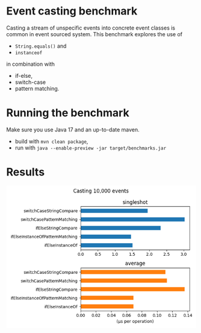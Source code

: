 # Event casting benchmark

Casting a stream of unspecific events into concrete event classes is common in event sourced system. 
This benchmark explores the use of 
- `String.equals()` and 
- `instanceof`

in combination with 
- if-else, 
- switch-case 
- pattern matching.

# Running the benchmark
Make sure you use Java 17 and an up-to-date maven.

- build with `mvn clean package`,
- run with `java --enable-preview -jar target/benchmarks.jar`

# Results

![](casting-benchmark-plot.png)